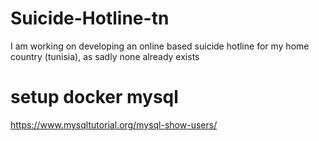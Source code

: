 # Suicide-Hotline-tn
I am working on developing an online based suicide hotline for my home country (tunisia), as sadly none already exists
# setup docker mysql
https://www.mysqltutorial.org/mysql-show-users/
